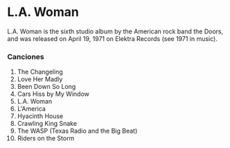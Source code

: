 # L.A. Woman

L.A. Woman is the sixth studio album by the American rock band the Doors, and was released on April 19, 1971 on Elektra Records (see 1971 in music).

### Canciones

1. The Changeling
2. Love Her Madly
3. Been Down So Long
4. Cars Hiss by My Window
5. L.A. Woman
6. L'America
7. Hyacinth House
8. Crawling King Snake
9. The WASP (Texas Radio and the Big Beat)
10. Riders on the Storm
